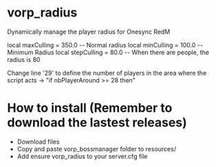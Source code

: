 # vorp_radius

Dynamically manage the player radius for Onesync RedM

local maxCulling = 350.0 -- Normal radius
local minCulling = 100.0 -- Minimum Radius
local stepCulling = 80.0 -- When there are people, the radius is 80


Change line '29' to define the number of players in the area where the script acts  -> "if nbPlayerAround >= 28 then"

# How to install (Remember to download the lastest releases)
- Download files
- Copy and paste vorp_bossmanager folder to resources/
- Add ensure vorp_radius to your server.cfg file
